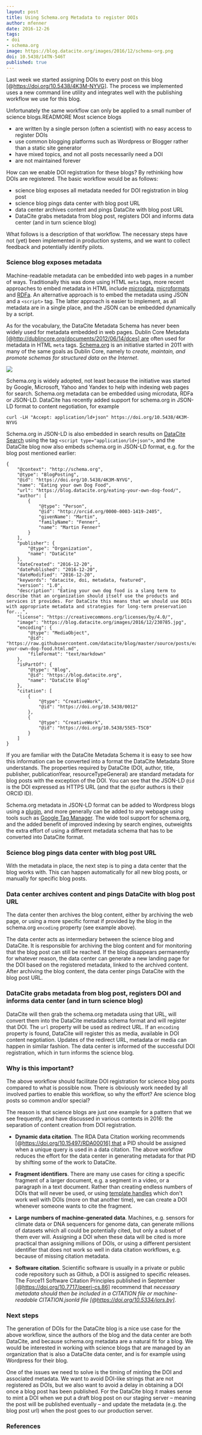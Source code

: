 ```yaml
---
layout: post
title: Using Schema.org Metadata to register DOIs
author: mfenner
date: 2016-12-26
tags:
- doi
- schema.org
image: https://blog.datacite.org/images/2016/12/schema-org.png
doi: 10.5438/14TN-546T
published: true
---
```

Last week we started assigning DOIs to every post on this blog [@https://doi.org/10.5438/4K3M-NYVG]. The process we implemented uses a new command line utility and integrates well with the publishing workflow we use for this blog.

Unfortunately the same workflow can only be applied to a small number of science blogs.READMORE Most science blogs

* are written by a single person (often a scientist) with no easy access to register DOIs
* use common blogging platforms such as Wordpress or Blogger rather than a static site generator
* have mixed topics, and not all posts necessarily need a DOI
* are not maintained forever

How can we enable DOI registration for these blogs? By rethinking how DOIs are registered. The basic workflow would be as follows:

* science blog exposes all metadata needed for DOI registration in blog post
* science blog pings data center with blog post URL
* data center archives content and pings DataCite with blog post URL
* DataCite grabs metadata from blog post, registers DOI and informs data center (and in turn science blog)

What follows is a description of that workflow. The necessary steps have not (yet) been implemented in production systems, and we want to collect feedback and potentially identify pilots.

### Science blog exposes metadata

Machine-readable metadata can be embedded into web pages in a number of ways. Traditionally this was done using HTML `meta` tags, more recent approaches to embed metadata in HTML include [microdata](https://html.spec.whatwg.org/multipage/microdata.html), [microformats](http://microformats.org/) and [RDFa](https://www.w3.org/TR/2015/NOTE-rdfa-primer-20150317/). An alternative approach is to embed the metadata using JSON and a `<script>` tag. The latter approach is easier to implement, as all metadata are in a single place, and the JSON can be embedded dynamically by a script.

As for the vocabulary, the DataCite Metadata Schema has never been widely used for metadata embedded in web pages. Dublin Core Metadata [@http://dublincore.org/documents/2012/06/14/dces] are often used for metadata in HTML `meta` tags. [Schema.org](https://schema.org/) is an initiative started in 2011 with many of the same goals as Dublin Core, namely to *create, maintain, and promote schemas for structured data on the Internet*.

![](/images/2016/12/schema-org.png)

Schema.org is widely adopted, not least because the initiative was started by Google, Microsoft, Yahoo and Yandex to help with indexing web pages for search. Schema.org metadata can be embedded using microdata, RDFa or JSON-LD. DataCite has recently added support for schema.org in JSON-LD format to content negotiation, for example

```
curl -LH "Accept: application/ld+json" https://doi.org/10.5438/4K3M-NYVG
```

Schema.org in JSON-LD is also embedded in search results on [DataCite Search](https://search.datacite.org) using the tag `<script type="application/ld+json">`, and the DataCite blog now also embeds schema.org in JSON-LD format, e.g. for the blog post mentioned earlier:

```{json}
{
    "@context": "http://schema.org",
    "@type": "BlogPosting",
    "@id": "https://doi.org/10.5438/4K3M-NYVG",
    "name": "Eating your own Dog Food",
    "url": "https://blog.datacite.org/eating-your-own-dog-food/",
    "author": [
        {
            "@type": "Person",
            "@id": "http://orcid.org/0000-0003-1419-2405",
            "givenName": "Martin",
            "familyName": "Fenner",
            "name": "Martin Fenner"
        }
    ],
    "publisher": {
        "@type": "Organization",
        "name": "DataCite"
    },
    "dateCreated": "2016-12-20",
    "datePublished": "2016-12-20",
    "dateModified": "2016-12-20",
    "keywords": "datacite, doi, metadata, featured",
    "version": "1.0",
    "description": "Eating your own dog food is a slang term to describe that an organization should itself use the products and services it provides. For DataCite this means that we should use DOIs with appropriate metadata and strategies for long-term preservation for...",
    "license": "https://creativecommons.org/licenses/by/4.0/",
    "image": "https://blog.datacite.org/images/2016/12/230785.jpg",
    "encoding": {
        "@type": "MediaObject",
        "@id": "https://raw.githubusercontent.com/datacite/blog/master/source/posts/eating-your-own-dog-food.html.md",
        "fileFormat": "text/markdown"
    },
    "isPartOf": {
        "@type": "Blog",
        "@id": "https://blog.datacite.org",
        "name": "DataCite Blog"
    },
    "citation": [
        {
            "@type": "CreativeWork",
            "@id": "https://doi.org/10.5438/0012"
        },
        {
            "@type": "CreativeWork",
            "@id": "https://doi.org/10.5438/55E5-T5C0"
        }
    ]
}
```

If you are familiar with the DataCite Metadata Schema it is easy to see how this information can be converted into a format the DataCite Metadata Store understands. The properties required by DataCite (DOI, author, title, publisher, publicationYear, resourceTypeGeneral) are standard metadata for blog posts with the exception of the DOI. You can see that the JSON-LD `@id` is the DOI expressed as HTTPS URL (and that the `@id`for authors is their ORCID ID).

Schema.org metadata in JSON-LD format can be added to Wordpress blogs using a [plugin](https://wordpress.org/plugins/wp-structuring-markup/), and more generally can be added to any webpage using tools such as [Google Tag Manager](https://moz.com/blog/using-google-tag-manager-to-dynamically-generate-schema-org-json-ld-tags). The wide tool support for schema.org, and the added benefit of improved indexing by search engines, outweights the extra effort of using a different metadata schema that has to be converted into DataCite format.

### Science blog pings data center with blog post URL

With the metadata in place, the next step is to ping a data center that the blog works with. This can happen automatically for all new blog posts, or manually for specific blog posts.

### Data center archives content and pings DataCite with blog post URL

The data center then archives the blog content, either by archiving the web page, or using a more specific format if provided by the blog in the schema.org `encoding` property (see example above).

The data center acts as intermediary between the science blog and DataCite. It is responsible for archiving the blog content and for monitoring that the blog post can still be reached. If the blog disappears permanently for whatever reason, the data center can generate a new landing page for the DOI based on the registered metadata, linked to the archived content. After archiving the blog content, the data center pings DataCite with the blog post URL.

### DataCite grabs metadata from blog post, registers DOI and informs data center (and in turn science blog)

DataCite will then grab the schema.org metadata using that URL, will convert them into the DataCite metadata schema format and will register that DOI. The `url` property will be used as redirect URL. If an `encoding` property is found, DataCite will register this as media, available in DOI content negotiation. Updates of the redirect URL, metadata or media can happen in similar fashion. The data center is informed of the successful DOI registration, which in turn informs the science blog.

### Why is this important?

The above workflow should facilitate DOI registration for science blog posts compared to what is possible now. There is obviously work needed by all involved parties to enable this workflow, so why the effort? Are science blog posts so common and/or special?

The reason is that science blogs are just one example for a pattern that we see frequently, and have discussed in various contexts in 2016: the separation of content creation from DOI registration.

* **Dynamic data citation**. The RDA Data Citation working recommends [@https://doi.org/10.15497/RDA00016] that a PID should be assigned when a unique query is used in a data citation. The above workflow reduces the effort for the data center in generating metadata for that PID by shifting some of the work to DataCite.

* **Fragment identifiers**. There are many use cases for citing a specific fragment of a larger document, e.g. a segment in a video, or a paragraph in a text document. Rather than creating endless numbers of DOIs that will never be used, or using [template handles](https://www.doi.org/doi_handbook/5_Applications.html#5.8) which don't work well with DOIs (more on that another time), we can create a DOI whenever someone wants to cite the fragment.

* **Large numbers of machine-generated data**. Machines, e.g. sensors for climate data or DNA sequencers for genome data, can generate millions of datasets which all could be potentially cited, but only a subset of them ever will. Assigning a DOI when these data will be cited is more practical than assigning millions of DOIs, or using a different persistent identifier that does not work so well in data citation workflows, e.g. because of missing citation metadata.

* **Software citation**. Scientific software is usually in a private or public code repository such as Github, a DOI is assigned to specific releases. The Force11 Software Citation Principles published in September [@https://doi.org/10.7717/peerj-cs.86] recommend that *necessary metadata should then be included in a CITATION file or machine-readable CITATION.jsonld file [@https://doi.org/10.5334/jors.by]*.

### Next steps

The generation of DOIs for the DataCite blog is a nice use case for the above workflow, since the authors of the blog and the data center are both DataCite, and because schema.org metadata are a natural fit for a blog. We would be interested in working with science blogs that are managed by an organization that is also a DataCite data center, and is for example using Wordpress for their blog.

One of the issues we need to solve is the timing of minting the DOI and associated metadata. We want to avoid DOI-like strings that are not registered as DOIs, but we also want to avoid a delay in obtaining a DOI once a blog post has been published. For the DataCite blog it makes sense to mint a DOI when we put a draft blog post on our staging server – meaning the post will be published eventually – and update the metadata (e.g. the blog post url) when the post goes to our production server.

### References
